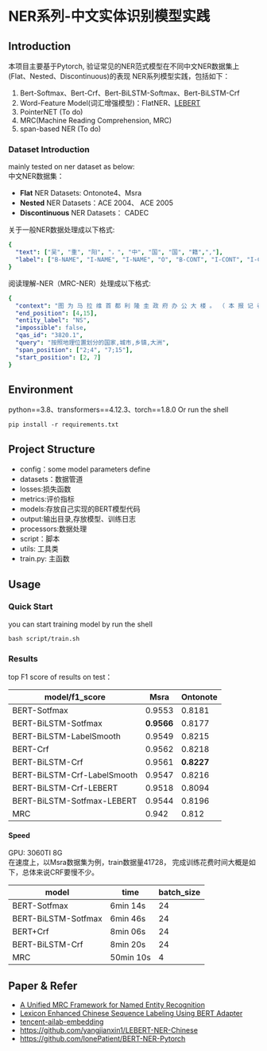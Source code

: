 # NER系列-中文实体识别模型实践

## Introduction

本项目主要基于Pytorch, 验证常见的NER范式模型在不同中文NER数据集上(Flat、Nested、Discontinuous)的表现
NER系列模型实践，包括如下：

1. Bert-Softmax、Bert-Crf、Bert-BiLSTM-Softmax、Bert-BiLSTM-Crf
2. Word-Feature Model(词汇增强模型)：FlatNER、[LEBERT](https://arxiv.org/abs/2105.07148)
3. PointerNET (To do)
4. MRC(Machine Reading Comprehension, MRC)
5. span-based NER (To do)

### Dataset Introduction

mainly tested on ner dataset as below:  
中文NER数据集：

- **Flat** NER Datasets: Ontonote4、Msra
- **Nested** NER Datasets：ACE 2004、 ACE 2005
- **Discontinuous** NER Datasets： CADEC

关于一般NER数据处理成以下格式:

```yaml
{
  "text": ["吴", "重", "阳", "，", "中", "国", "国", "籍",","],
  "label": ["B-NAME", "I-NAME", "I-NAME", "O", "B-CONT", "I-CONT", "I-CONT", "I-CONT", "O"]
}
```

阅读理解-NER（MRC-NER）处理成以下格式:

```yaml
{
  "context": "图 为 马 拉 维 首 都 利 隆 圭 政 府 办 公 大 楼 。 （ 本 报 记 者 温 宪 摄 ）",
  "end_position": [4,15],
  "entity_label": "NS",
  "impossible": false,
  "qas_id": "3820.1",
  "query": "按照地理位置划分的国家,城市,乡镇,大洲",
  "span_position": ["2;4", "7;15"],
  "start_position": [2, 7]
}
```

## Environment

python==3.8、transformers==4.12.3、torch==1.8.0
Or run the shell

```
pip install -r requirements.txt
```

## Project Structure

- config：some model parameters define
- datasets：数据管道
- losses:损失函数
- metrics:评价指标
- models:存放自己实现的BERT模型代码
- output:输出目录,存放模型、训练日志
- processors:数据处理
- script：脚本
- utils: 工具类
- train.py: 主函数

## Usage

### Quick Start

you can start training model by run the shell

```
bash script/train.sh
```

### Results

top F1 score of results on test：

| model/f1_score              | Msra       | Ontonote   |
|-----------------------------|------------|------------|
| BERT-Sotfmax                | 0.9553     | 0.8181     |
| BERT-BiLSTM-Sotfmax         | __0.9566__ | 0.8177     |
| BERT-BiLSTM-LabelSmooth     | 0.9549     | 0.8215     |
| BERT-Crf                    | 0.9562     | 0.8218     |
| BERT-BiLSTM-Crf             | 0.9561     | __0.8227__ |
| BERT-BiLSTM-Crf-LabelSmooth | 0.9547     | 0.8216     |
| BERT-BiLSTM-Crf-LEBERT      | 0.9518     | 0.8094     |
| BERT-BiLSTM-Sotfmax-LEBERT  | 0.9544     | 0.8196     |
| MRC                         | 0.942      | 0.812      |

#### Speed

GPU: 3060TI 8G  
在速度上，以Msra数据集为例，train数据量41728， 完成训练花费时间大概是如下，总体来说CRF要慢不少。

| model               | time      | batch_size |
|---------------------|-----------|------------|
| BERT-Sotfmax        | 6min 14s  | 24         |
| BERT-BiLSTM-Sotfmax | 6min 46s  | 24         |
| BERT+Crf            | 8min 06s  | 24         |
| BERT-BiLSTM-Crf     | 8min 20s  | 24         |
| MRC                 | 50min 10s | 4          |

## Paper & Refer

- [A Unified MRC Framework for Named Entity Recognition](https://arxiv.org/abs/1910.11476)
- [Lexicon Enhanced Chinese Sequence Labeling Using BERT Adapter](https://arxiv.org/abs/2105.07148)
- [tencent-ailab-embedding](https://ai.tencent.com/ailab/nlp/en/embedding.html)
- https://github.com/yangjianxin1/LEBERT-NER-Chinese
- https://github.com/lonePatient/BERT-NER-Pytorch








